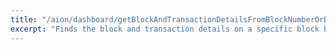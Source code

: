 ```yaml
---
title: "/aion/dashboard/getBlockAndTransactionDetailsFromBlockNumberOrBlockHash"
excerpt: "Finds the block and transaction details on a specific block by its number or hash"
---
```

